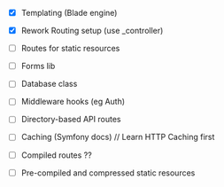 - [X] Templating (Blade engine)
- [X] Rework Routing setup (use _controller)
- [ ] Routes for static resources
- [ ] Forms lib

- [ ] Database class
- [ ] Middleware hooks (eg Auth)
- [ ] Directory-based API routes

- [ ] Caching (Symfony docs) // Learn HTTP Caching first
- [ ] Compiled routes ??
- [ ] Pre-compiled and compressed static resources